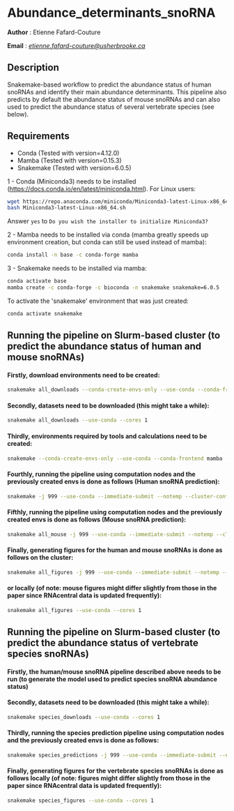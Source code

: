 # Abundance_determinants_snoRNA
__Author__ : Etienne Fafard-Couture

__Email__ :  _<etienne.fafard-couture@usherbrooke.ca>_

## Description

Snakemake-based workflow to predict the abundance status of human snoRNAs and identify their main abundance determinants. 
This pipeline also predicts by default the abundance status of mouse snoRNAs and can also used to predict the abundance 
status of several vertebrate species (see below).

## Requirements
* Conda (Tested with version=4.12.0)
* Mamba (Tested with version=0.15.3)
* Snakemake (Tested with version=6.0.5)

1 - Conda (Miniconda3) needs to be installed (https://docs.conda.io/en/latest/miniconda.html).
For Linux users:
```bash
wget https://repo.anaconda.com/miniconda/Miniconda3-latest-Linux-x86_64.sh
bash Miniconda3-latest-Linux-x86_64.sh
```
Answer `yes` to `Do you wish the installer to initialize Miniconda3?`

2 - Mamba needs to be installed via conda (mamba greatly speeds up environment creation,
    but conda can still be used instead of mamba):
```bash
conda install -n base -c conda-forge mamba
```
3 - Snakemake needs to be installed via mamba:
```bash
conda activate base
mamba create -c conda-forge -c bioconda -n snakemake snakemake=6.0.5
```
To activate the 'snakemake' environment that was just created:
```bash
conda activate snakemake
```

## Running the pipeline on Slurm-based cluster (to predict the abundance status of human and mouse snoRNAs)
#### Firstly, download environments need to be created:
```bash
snakemake all_downloads --conda-create-envs-only --use-conda --conda-frontend mamba --cores 1
```
#### Secondly, datasets need to be downloaded (this might take a while):
```bash
snakemake all_downloads --use-conda --cores 1
```
#### Thirdly, environments required by tools and calculations need to be created:
```bash
snakemake --conda-create-envs-only --use-conda --conda-frontend mamba --cores 1
```
#### Fourthly, running the pipeline using computation nodes and the previously created envs is done as follows (Human snoRNA prediction):
```bash
snakemake -j 999 --use-conda --immediate-submit --notemp --cluster-config cluster.json --cluster 'python3 slurmSubmit.py {dependencies}'
```
#### Fifthly, running the pipeline using computation nodes and the previously created envs is done as follows (Mouse snoRNA prediction):                                                                           
```bash
snakemake all_mouse -j 999 --use-conda --immediate-submit --notemp --cluster-config cluster.json --cluster 'python3 slurmSubmit.py {dependencies}'
``` 
#### Finally, generating figures for the human and mouse snoRNAs is done as follows on the cluster:
```bash
snakemake all_figures -j 999 --use-conda --immediate-submit --notemp --cluster-config cluster.json --cluster 'python3 slurmSubmit.py {dependencies}'
```
#### or locally (of note: mouse figures might differ slightly from those in the paper since RNAcentral data is updated frequently):
```bash
snakemake all_figures --use-conda --cores 1
```


## Running the pipeline on Slurm-based cluster (to predict the abundance status of vertebrate species snoRNAs)
#### Firstly, the human/mouse snoRNA pipeline described above needs to be run (to generate the model used to predict species snoRNA abundance status)
#### Secondly, datasets need to be downloaded (this might take a while):
```bash
snakemake species_downloads --use-conda --cores 1
```
#### Thirdly, running the species prediction pipeline using computation nodes and the previously created envs is done as follows:
```bash
snakemake species_predictions -j 999 --use-conda --immediate-submit --notemp --cluster-config cluster.json --cluster 'python3 slurmSubmit.py {dependencies}'
```
#### Finally, generating figures for the vertebrate species snoRNAs is done as follows locally (of note: figures might differ slightly from those in the paper since RNAcentral data is updated frequently):
```bash
snakemake species_figures --use-conda --cores 1
```


